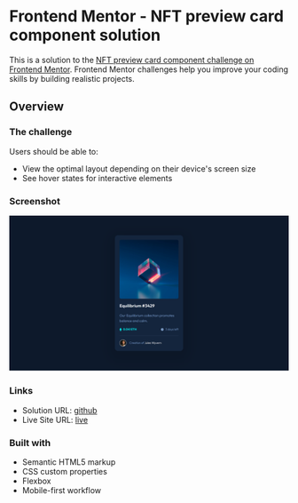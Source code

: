 # Frontend Mentor - NFT preview card component solution

This is a solution to the [NFT preview card component challenge on Frontend Mentor](https://www.frontendmentor.io/challenges/nft-preview-card-component-SbdUL_w0U). Frontend Mentor challenges help you improve your coding skills by building realistic projects. 

## Overview

### The challenge

Users should be able to:

- View the optimal layout depending on their device's screen size
- See hover states for interactive elements

### Screenshot

![](./screenshot.png)

### Links

- Solution URL: [github](https://your-solution-url.com)
- Live Site URL: [live](https://your-live-site-url.com)

### Built with

- Semantic HTML5 markup
- CSS custom properties
- Flexbox
- Mobile-first workflow